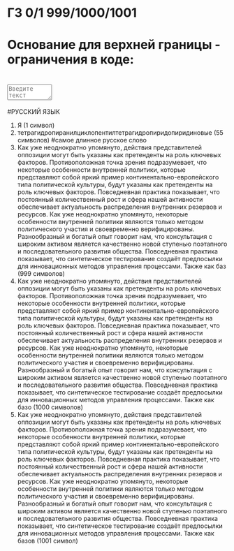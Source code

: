 # ГЗ 0/1 999/1000/1001
# Основание для верхней границы - ограничения в коде:
# <textarea class="Textarea-Control" cols="10" rows="2" placeholder="Введите текст" maxlength="1000"></textarea>

#РУССКИЙ ЯЗЫК
1. Я (1 символ)
2. тетрагидропиранилциклопентилтетрагидропиридопиридиновые (55 символов) #самое длинное русское слово
3. Как уже неоднократно упомянуто, действия представителей оппозиции могут быть указаны как претенденты на роль ключевых факторов. Противоположная точка зрения подразумевает, что некоторые особенности внутренней политики, которые представляют собой яркий пример континентально-европейского типа политической культуры, будут указаны как претенденты на роль ключевых факторов. Повседневная практика показывает, что постоянный количественный рост и сфера нашей активности обеспечивает актуальность распределения внутренних резервов и ресурсов. Как уже неоднократно упомянуто, некоторые особенности внутренней политики являются только методом политического участия и своевременно верифицированы. Разнообразный и богатый опыт говорит нам, что консультация с широким активом является качественно новой ступенью поэтапного и последовательного развития общества. Повседневная практика показывает, что синтетическое тестирование создаёт предпосылки для инновационных методов управления процессами. Также как баз (999 символов)
4. Как уже неоднократно упомянуто, действия представителей оппозиции могут быть указаны как претенденты на роль ключевых факторов. Противоположная точка зрения подразумевает, что некоторые особенности внутренней политики, которые представляют собой яркий пример континентально-европейского типа политической культуры, будут указаны как претенденты на роль ключевых факторов. Повседневная практика показывает, что постоянный количественный рост и сфера нашей активности обеспечивает актуальность распределения внутренних резервов и ресурсов. Как уже неоднократно упомянуто, некоторые особенности внутренней политики являются только методом политического участия и своевременно верифицированы. Разнообразный и богатый опыт говорит нам, что консультация с широким активом является качественно новой ступенью поэтапного и последовательного развития общества. Повседневная практика показывает, что синтетическое тестирование создаёт предпосылки для инновационных методов управления процессами. Также как базо (1000 символов)
5. Как уже неоднократно упомянуто, действия представителей оппозиции могут быть указаны как претенденты на роль ключевых факторов. Противоположная точка зрения подразумевает, что некоторые особенности внутренней политики, которые представляют собой яркий пример континентально-европейского типа политической культуры, будут указаны как претенденты на роль ключевых факторов. Повседневная практика показывает, что постоянный количественный рост и сфера нашей активности обеспечивает актуальность распределения внутренних резервов и ресурсов. Как уже неоднократно упомянуто, некоторые особенности внутренней политики являются только методом политического участия и своевременно верифицированы. Разнообразный и богатый опыт говорит нам, что консультация с широким активом является качественно новой ступенью поэтапного и последовательного развития общества. Повседневная практика показывает, что синтетическое тестирование создаёт предпосылки для инновационных методов управления процессами. Также как базов (1001 символ)
